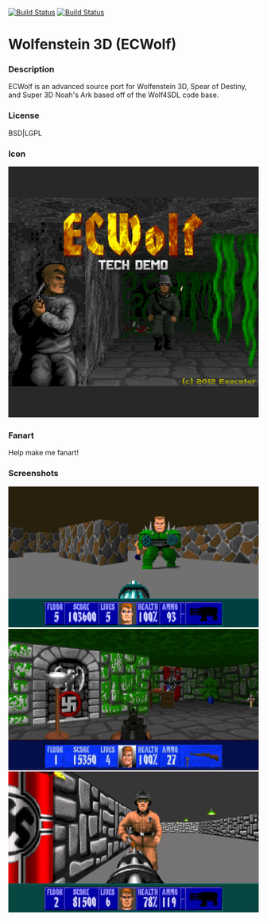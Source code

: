 [![Build Status](https://travis-ci.org/kodi-game/game.libretro.ecwolf.svg?branch=master)](https://travis-ci.org/kodi-game/game.libretro.ecwolf)
[![Build Status](https://ci.appveyor.com/api/projects/status/github/kodi-game/game.libretro.ecwolf?svg=true)](https://ci.appveyor.com/project/kodi-game/game-libretro-ecwolf)

# Wolfenstein 3D (ECWolf)

### Description

ECWolf is an advanced source port for Wolfenstein 3D, Spear of Destiny, and Super 3D Noah&apos;s Ark based off of the Wolf4SDL code base.

### License

BSD|LGPL

### Icon

![Icon](game.libretro.ecwolf/resources/icon.png)

### Fanart

Help make me fanart!

### Screenshots

![Screenshot](game.libretro.ecwolf/resources/screenshot-01.jpg)
![Screenshot](game.libretro.ecwolf/resources/screenshot-02.jpg)
![Screenshot](game.libretro.ecwolf/resources/screenshot-03.jpg)
